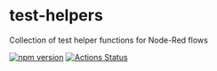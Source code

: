 # test-helpers
Collection of test helper functions for Node-Red flows

[![npm version](https://badge.fury.io/js/@node-red-tools/test-helpers.svg)](https://www.npmjs.com/package/@node-red-tools/test-helpers)
[![Actions Status](https://github.com/node-red-tools/test-helpers/workflows/Node%20CI/badge.svg)](https://github.com/node-red-tools/test-helpers/actions)
